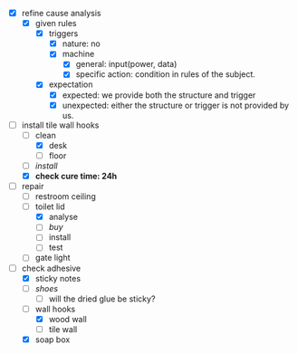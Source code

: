 - [x] refine cause analysis
	- [x] given rules
		- [x] triggers
			- [x] nature: no
			- [x] machine
				- [x] general: input(power, data)
				- [x] specific action: condition in rules of the subject.
		- [x] expectation
			- [x] expected: we provide both the structure and trigger
			- [x] unexpected: either the structure or trigger is not provided by us.
- [ ] install tile wall hooks
	- [ ] clean
		- [x] desk
		- [ ] floor
	- [ ] *install*
	- [x] **check cure time: 24h**
- [ ] repair
	- [ ] restroom ceiling
	- [ ] toilet lid
		- [x] analyse
		- [ ] *buy*
		- [ ] install
		- [ ] test
	- [ ] gate light
- [ ] check adhesive
	- [x] sticky notes
	- [ ] *shoes*
		- [ ] will the dried glue be sticky?
	- [ ] wall hooks
		- [x] wood wall
		- [ ] tile wall
	- [x] soap box
<!--stackedit_data:
eyJoaXN0b3J5IjpbMTg1MDYxMTA2NV19
-->